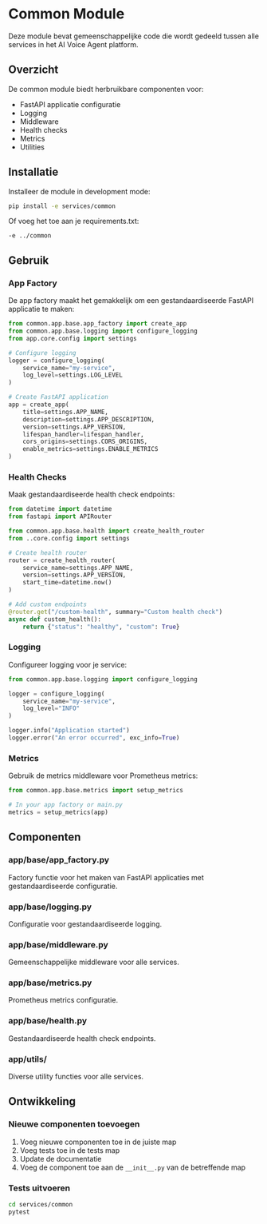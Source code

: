 # Common Module

Deze module bevat gemeenschappelijke code die wordt gedeeld tussen alle services in het AI Voice Agent platform.

## Overzicht

De common module biedt herbruikbare componenten voor:

- FastAPI applicatie configuratie
- Logging
- Middleware
- Health checks
- Metrics
- Utilities

## Installatie

Installeer de module in development mode:

```bash
pip install -e services/common
```

Of voeg het toe aan je requirements.txt:

```
-e ../common
```

## Gebruik

### App Factory

De app factory maakt het gemakkelijk om een gestandaardiseerde FastAPI applicatie te maken:

```python
from common.app.base.app_factory import create_app
from common.app.base.logging import configure_logging
from app.core.config import settings

# Configure logging
logger = configure_logging(
    service_name="my-service",
    log_level=settings.LOG_LEVEL
)

# Create FastAPI application
app = create_app(
    title=settings.APP_NAME,
    description=settings.APP_DESCRIPTION,
    version=settings.APP_VERSION,
    lifespan_handler=lifespan_handler,
    cors_origins=settings.CORS_ORIGINS,
    enable_metrics=settings.ENABLE_METRICS
)
```

### Health Checks

Maak gestandaardiseerde health check endpoints:

```python
from datetime import datetime
from fastapi import APIRouter

from common.app.base.health import create_health_router
from ..core.config import settings

# Create health router
router = create_health_router(
    service_name=settings.APP_NAME,
    version=settings.APP_VERSION,
    start_time=datetime.now()
)

# Add custom endpoints
@router.get("/custom-health", summary="Custom health check")
async def custom_health():
    return {"status": "healthy", "custom": True}
```

### Logging

Configureer logging voor je service:

```python
from common.app.base.logging import configure_logging

logger = configure_logging(
    service_name="my-service",
    log_level="INFO"
)

logger.info("Application started")
logger.error("An error occurred", exc_info=True)
```

### Metrics

Gebruik de metrics middleware voor Prometheus metrics:

```python
from common.app.base.metrics import setup_metrics

# In your app factory or main.py
metrics = setup_metrics(app)
```

## Componenten

### app/base/app_factory.py

Factory functie voor het maken van FastAPI applicaties met gestandaardiseerde configuratie.

### app/base/logging.py

Configuratie voor gestandaardiseerde logging.

### app/base/middleware.py

Gemeenschappelijke middleware voor alle services.

### app/base/metrics.py

Prometheus metrics configuratie.

### app/base/health.py

Gestandaardiseerde health check endpoints.

### app/utils/

Diverse utility functies voor alle services.

## Ontwikkeling

### Nieuwe componenten toevoegen

1. Voeg nieuwe componenten toe in de juiste map
2. Voeg tests toe in de tests map
3. Update de documentatie
4. Voeg de component toe aan de `__init__.py` van de betreffende map

### Tests uitvoeren

```bash
cd services/common
pytest
```
